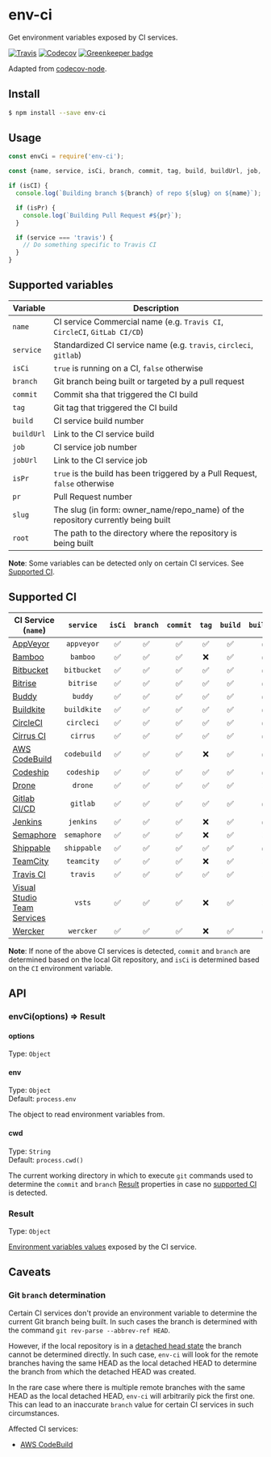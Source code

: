 # env-ci

Get environment variables exposed by CI services.

[![Travis](https://img.shields.io/travis/pvdlg/env-ci.svg)](https://travis-ci.org/pvdlg/env-ci)
[![Codecov](https://img.shields.io/codecov/c/github/pvdlg/env-ci.svg)](https://codecov.io/gh/pvdlg/env-ci)
[![Greenkeeper badge](https://badges.greenkeeper.io/pvdlg/env-ci.svg)](https://greenkeeper.io/)

Adapted from [codecov-node](https://github.com/codecov/codecov-node/blob/master/lib/detect.js).

## Install

```bash
$ npm install --save env-ci
```

## Usage

```js
const envCi = require('env-ci');

const {name, service, isCi, branch, commit, tag, build, buildUrl, job, jobUrl, isPr, pr, slug, root} = envCi();

if (isCI) {
  console.log(`Building branch ${branch} of repo ${slug} on ${name}`);

  if (isPr) {
    console.log(`Building Pull Request #${pr}`);
  }

  if (service === 'travis') {
    // Do something specific to Travis CI
  }
}
```

## Supported variables

| Variable   | Description                                                                       |
|------------|-----------------------------------------------------------------------------------|
| `name`     | CI service Commercial name (e.g. `Travis CI`, `CircleCI`, `GitLab CI/CD`)         |
| `service`  | Standardized CI service name (e.g. `travis`, `circleci`, `gitlab`)                |
| `isCi`     | `true` is running on a CI, `false` otherwise                                      |
| `branch`   | Git branch being built or targeted by a pull request                              |
| `commit`   | Commit sha that triggered the CI build                                            |
| `tag`      | Git tag that triggered the CI build                                               |
| `build`    | CI service build number                                                           |
| `buildUrl` | Link to the CI service build                                                      |
| `job`      | CI service job number                                                             |
| `jobUrl`   | Link to the CI service job                                                        |
| `isPr`     | `true` is the build has been triggered by a Pull Request, `false` otherwise       |
| `pr`       | Pull Request number                                                               |
| `slug`     | The slug (in form: owner_name/repo_name) of the repository currently being built  |
| `root`     | The path to the directory where the repository is being built                     |

**Note**: Some variables can be detected only on certain CI services. See [Supported CI](#supported-ci).

## Supported CI

| CI Service (`name`)                                                                                                                    |  `service`  |       `isCi`       |      `branch`      |      `commit`      |       `tag`        |      `build`       |     `buildUrl`     |       `job`        |      `jobUrl`      |       `isPr`       |        `pr`        |       `slug`       |       `root`       |
|----------------------------------------------------------------------------------------------------------------------------------------|:-----------:|:------------------:|:------------------:|:------------------:|:------------------:|:------------------:|:------------------:|:------------------:|:------------------:|:------------------:|:------------------:|:------------------:|:------------------:|
| [AppVeyor]( https://www.appveyor.com/docs/environment-variables)                                                                       | `appveyor`  | :white_check_mark: | :white_check_mark: | :white_check_mark: | :white_check_mark: | :white_check_mark: | :white_check_mark: | :white_check_mark: | :white_check_mark: | :white_check_mark: | :white_check_mark: | :white_check_mark: | :white_check_mark: |
| [Bamboo](https://confluence.atlassian.com/bamboo/bamboo-variables-289277087.html)                                                      |  `bamboo`   | :white_check_mark: | :white_check_mark: | :white_check_mark: |        :x:         | :white_check_mark: | :white_check_mark: | :white_check_mark: |        :x:         |        :x:         |        :x:         |        :x:         | :white_check_mark: |
| [Bitbucket](https://confluence.atlassian.com/bitbucket/environment-variables-794502608.html)                                           | `bitbucket` | :white_check_mark: | :white_check_mark: | :white_check_mark: | :white_check_mark: | :white_check_mark: | :white_check_mark: |        :x:         |        :x:         |        :x:         |        :x:         | :white_check_mark: | :white_check_mark: |
| [Bitrise](https://devcenter.bitrise.io/builds/available-environment-variables/#exposed-by-bitriseio)                                   |  `bitrise`  | :white_check_mark: | :white_check_mark: | :white_check_mark: | :white_check_mark: | :white_check_mark: | :white_check_mark: |        :x:         |        :x:         | :white_check_mark: | :white_check_mark: | :white_check_mark: |        :x:         |
| [Buddy](https://buddy.works/knowledge/deployments/how-use-environment-variables#default-environment-variables)                         |   `buddy`   | :white_check_mark: | :white_check_mark: | :white_check_mark: | :white_check_mark: | :white_check_mark: | :white_check_mark: |        :x:         |        :x:         | :white_check_mark: | :white_check_mark: | :white_check_mark: |        :x:         |
| [Buildkite](https://buildkite.com/docs/builds/environment-variables)                                                                   | `buildkite` | :white_check_mark: | :white_check_mark: | :white_check_mark: | :white_check_mark: | :white_check_mark: | :white_check_mark: |        :x:         |        :x:         | :white_check_mark: | :white_check_mark: | :white_check_mark: | :white_check_mark: |
| [CircleCI](https://circleci.com/docs/2.0/env-vars/#built-in-environment-variables)                                                     | `circleci`  | :white_check_mark: | :white_check_mark: | :white_check_mark: | :white_check_mark: | :white_check_mark: | :white_check_mark: | :white_check_mark: |        :x:         | :white_check_mark: | :white_check_mark: | :white_check_mark: |        :x:         |
| [Cirrus CI](https://cirrus-ci.org/guide/writing-tasks/#environment-variables)                                                          |  `cirrus`   | :white_check_mark: | :white_check_mark: | :white_check_mark: | :white_check_mark: | :white_check_mark: | :white_check_mark: | :white_check_mark: | :white_check_mark: | :white_check_mark: | :white_check_mark: | :white_check_mark: | :white_check_mark: |
| [AWS CodeBuild](https://docs.aws.amazon.com/codebuild/latest/userguide/build-env-ref-env-vars.html)                                    | `codebuild` | :white_check_mark: | :white_check_mark: | :white_check_mark: |        :x:         | :white_check_mark: | :white_check_mark: |        :x:         |        :x:         |        :x:         |        :x:         |        :x:         | :white_check_mark: |
| [Codeship](https://documentation.codeship.com/basic/builds-and-configuration/set-environment-variables/#default-environment-variables) | `codeship`  | :white_check_mark: | :white_check_mark: | :white_check_mark: | :white_check_mark: | :white_check_mark: | :white_check_mark: |        :x:         |        :x:         |        :x:         |        :x:         | :white_check_mark: |        :x:         |
| [Drone](https://readme.drone.io/reference/environ/)                                                                                    |   `drone`   | :white_check_mark: | :white_check_mark: | :white_check_mark: | :white_check_mark: | :white_check_mark: |        :x:         | :white_check_mark: |        :x:         | :white_check_mark: | :white_check_mark: | :white_check_mark: |        :x:         |
| [Gitlab CI/CD](https://docs.gitlab.com/ce/ci/variables/README.html)                                                                    |  `gitlab`   | :white_check_mark: | :white_check_mark: | :white_check_mark: | :white_check_mark: | :white_check_mark: | :white_check_mark: | :white_check_mark: | :white_check_mark: |        :x:         |        :x:         | :white_check_mark: | :white_check_mark: |
| [Jenkins](https://wiki.jenkins.io/display/JENKINS/Building+a+software+project)                                                         |  `jenkins`  | :white_check_mark: | :white_check_mark: | :white_check_mark: |        :x:         | :white_check_mark: | :white_check_mark: |        :x:         |        :x:         |        :x:         |        :x:         | :white_check_mark: | :white_check_mark: |
| [Semaphore](https://semaphoreci.com/docs/available-environment-variables.html)                                                         | `semaphore` | :white_check_mark: | :white_check_mark: | :white_check_mark: |        :x:         | :white_check_mark: |        :x:         | :white_check_mark: |        :x:         | :white_check_mark: | :white_check_mark: | :white_check_mark: | :white_check_mark: |
| [Shippable](http://docs.shippable.com/ci/env-vars/#stdEnv)                                                                             | `shippable` | :white_check_mark: | :white_check_mark: | :white_check_mark: | :white_check_mark: | :white_check_mark: | :white_check_mark: | :white_check_mark: |        :x:         | :white_check_mark: | :white_check_mark: | :white_check_mark: | :white_check_mark: |
| [TeamCity](https://confluence.jetbrains.com/display/TCD10/Predefined+Build+Parameters)                                                 | `teamcity`  | :white_check_mark: | :white_check_mark: | :white_check_mark: |        :x:         | :white_check_mark: |        :x:         |        :x:         |        :x:         |        :x:         |        :x:         | :white_check_mark: | :white_check_mark: |
| [Travis CI](https://docs.travis-ci.com/user/environment-variables#default-environment-variables)                                       |  `travis`   | :white_check_mark: | :white_check_mark: | :white_check_mark: | :white_check_mark: | :white_check_mark: |        :x:         | :white_check_mark: |        :x:         | :white_check_mark: | :white_check_mark: | :white_check_mark: | :white_check_mark: |
| [Visual Studio Team Services](https://docs.microsoft.com/en-us/vsts/pipelines/build/variables)                                         |   `vsts`    | :white_check_mark: | :white_check_mark: | :white_check_mark: |        :x:         | :white_check_mark: |        :x:         |        :x:         |        :x:         | :white_check_mark: | :white_check_mark: |        :x:         | :white_check_mark: |
| [Wercker](http://devcenter.wercker.com/docs/environment-variables/available-env-vars#hs_cos_wrapper_name)                              |  `wercker`  | :white_check_mark: | :white_check_mark: | :white_check_mark: |        :x:         | :white_check_mark: | :white_check_mark: |        :x:         |        :x:         |        :x:         |        :x:         | :white_check_mark: | :white_check_mark: |

**Note**: If none of the above CI services is detected, `commit` and `branch` are determined based on the local Git repository, and `isCi` is determined based on  the `CI` environment variable.

## API

### envCi(options) => Result

#### options

Type: `Object`

#### env

Type: `Object`<br>
Default: `process.env`

The object to read environment variables from.

#### cwd

Type: `String`<br>
Default: `process.cwd()`

The current working directory in which to execute `git` commands used to determine the `commit` and `branch` [Result](#result) properties in case no [supported CI](#supported-ci) is detected.

### Result

Type: `Object`

[Environment variables values](#supported-variables) exposed by the CI service.

## Caveats

### Git `branch` determination

Certain CI services don't provide an environment variable to determine the current Git branch being built.
In such cases the branch is determined with the command `git rev-parse --abbrev-ref HEAD`.

However, if the local repository is in a [detached head state](https://git-scm.com/docs/git-checkout#_detached_head) the branch cannot be determined directly. In such case, `env-ci` will look for the remote branches having the same HEAD as the local detached HEAD to determine the branch from which the detached HEAD was created.

In the rare case where there is multiple remote branches with the same HEAD as the local detached HEAD, `env-ci` will arbitrarily pick the first one. This can lead to an inaccurate `branch` value for certain CI services in such circumstances.

Affected CI services:
- [AWS CodeBuild](https://docs.aws.amazon.com/codebuild/latest/userguide/build-env-ref-env-vars.html)
